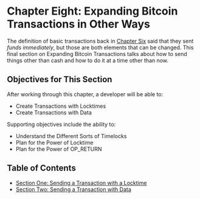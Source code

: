 # Chapter Eight: Expanding Bitcoin Transactions in Other Ways

The definition of basic transactions back in [Chapter Six](06_0_Expanding_Bitcoin_Transactions_Multisigs.md) said that they sent _funds_ _immediately_, but those are both elements that can be changed. This final section on Expanding Bitcoin Transactions talks about how to send things other than cash and how to do it at a time other than now.

## Objectives for This Section

After working through this chapter, a developer will be able to:

   * Create Transactions with Locktimes
   * Create Transactions with Data
   
Supporting objectives include the ability to:

   * Understand the Different Sorts of Timelocks
   * Plan for the Power of Locktime
   * Plan for the Power of OP_RETURN
   
## Table of Contents

   * [Section One: Sending a Transaction with a Locktime](08_1_Sending_a_Transaction_with_a_Locktime.md)
   * [Section Two: Sending a Transaction with Data](08_2_Sending_a_Transaction_with_Data.md)
